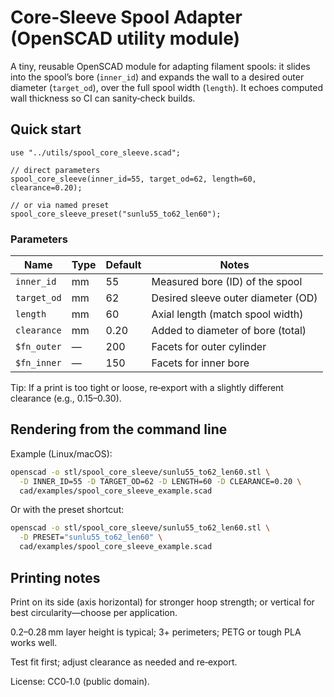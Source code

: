 # Core‑Sleeve Spool Adapter (OpenSCAD utility module)

A tiny, reusable OpenSCAD module for adapting filament spools: it slides into the
spool’s bore (`inner_id`) and expands the wall to a desired outer diameter (`target_od`),
over the full spool width (`length`). It echoes computed wall thickness so CI can
sanity‑check builds.

## Quick start

```scad
use "../utils/spool_core_sleeve.scad";

// direct parameters
spool_core_sleeve(inner_id=55, target_od=62, length=60, clearance=0.20);

// or via named preset
spool_core_sleeve_preset("sunlu55_to62_len60");
```

### Parameters

| Name        | Type | Default | Notes                               |
|-------------|------|---------|-------------------------------------|
| `inner_id`  | mm   | 55      | Measured bore (ID) of the spool     |
| `target_od` | mm   | 62      | Desired sleeve outer diameter (OD)  |
| `length`    | mm   | 60      | Axial length (match spool width)    |
| `clearance` | mm   | 0.20    | Added to diameter of bore (total)   |
| `$fn_outer` | —    | 200     | Facets for outer cylinder           |
| `$fn_inner` | —    | 150     | Facets for inner bore               |

Tip: If a print is too tight or loose, re‑export with a slightly different
clearance (e.g., 0.15–0.30).

## Rendering from the command line

Example (Linux/macOS):

```bash
openscad -o stl/spool_core_sleeve/sunlu55_to62_len60.stl \
  -D INNER_ID=55 -D TARGET_OD=62 -D LENGTH=60 -D CLEARANCE=0.20 \
  cad/examples/spool_core_sleeve_example.scad
```

Or with the preset shortcut:

```bash
openscad -o stl/spool_core_sleeve/sunlu55_to62_len60.stl \
  -D PRESET="sunlu55_to62_len60" \
  cad/examples/spool_core_sleeve_example.scad
```

## Printing notes

Print on its side (axis horizontal) for stronger hoop strength; or vertical for
best circularity—choose per application.

0.2–0.28 mm layer height is typical; 3+ perimeters; PETG or tough PLA works well.

Test fit first; adjust clearance as needed and re‑export.

License: CC0‑1.0 (public domain).
